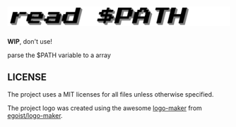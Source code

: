 # ![readPATH.js](read%20%24PATH%20(1).png)

**WIP**, don't use!

parse the $PATH variable to a array

## LICENSE

The project uses a MIT licenses for all files unless otherwise specified.

The project logo was created using the awesome [logo-maker](https://logo-maker.egoist.sh/) from [egoist/logo-maker](https://github.com/egoist/logo-maker).
